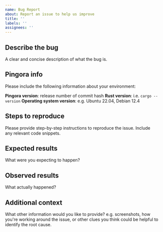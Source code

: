 ```yaml
---
name: Bug Report
about: Report an issue to help us improve
title: ''
labels: ''
assignees: ''
---
```


## Describe the bug

A clear and concise description of what the bug is.

## Pingora info

Please include the following information about your environment:

**Pingora version**: release number of commit hash
**Rust version**: i.e. `cargo --version`
**Operating system version**: e.g. Ubuntu 22.04, Debian 12.4

## Steps to reproduce

Please provide step-by-step instructions to reproduce the issue. Include any relevant code
snippets.

## Expected results

What were you expecting to happen?

## Observed results

What actually happened?

## Additional context

What other information would you like to provide? e.g. screenshots, how you're working around the
issue, or other clues you think could be helpful to identify the root cause.
